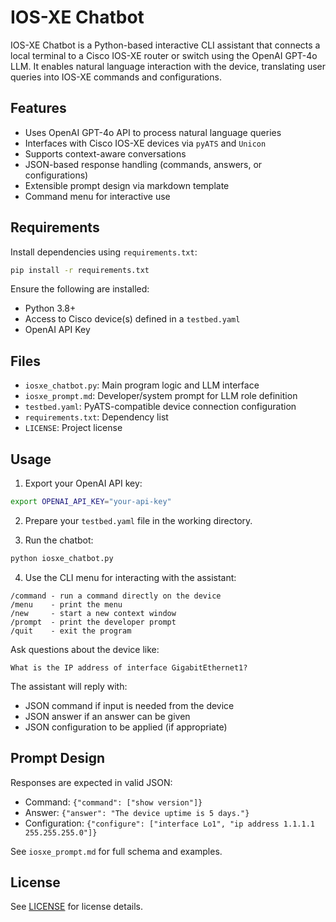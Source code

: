 # IOS-XE Chatbot

IOS-XE Chatbot is a Python-based interactive CLI assistant that connects a local terminal to a Cisco IOS-XE router or switch using the OpenAI GPT-4o LLM. It enables natural language interaction with the device, translating user queries into IOS-XE commands and configurations.

## Features

- Uses OpenAI GPT-4o API to process natural language queries
- Interfaces with Cisco IOS-XE devices via `pyATS` and `Unicon`
- Supports context-aware conversations
- JSON-based response handling (commands, answers, or configurations)
- Extensible prompt design via markdown template
- Command menu for interactive use

## Requirements

Install dependencies using `requirements.txt`:

```bash
pip install -r requirements.txt
```

Ensure the following are installed:
- Python 3.8+
- Access to Cisco device(s) defined in a `testbed.yaml`
- OpenAI API Key

## Files

- `iosxe_chatbot.py`: Main program logic and LLM interface
- `iosxe_prompt.md`: Developer/system prompt for LLM role definition
- `testbed.yaml`: PyATS-compatible device connection configuration
- `requirements.txt`: Dependency list
- `LICENSE`: Project license

## Usage

1. Export your OpenAI API key:

```bash
export OPENAI_API_KEY="your-api-key"
```

2. Prepare your `testbed.yaml` file in the working directory.

3. Run the chatbot:

```bash
python iosxe_chatbot.py
```

4. Use the CLI menu for interacting with the assistant:

```
/command - run a command directly on the device
/menu    - print the menu
/new     - start a new context window
/prompt  - print the developer prompt
/quit    - exit the program
```

Ask questions about the device like:

```
What is the IP address of interface GigabitEthernet1?
```

The assistant will reply with:
- JSON command if input is needed from the device
- JSON answer if an answer can be given
- JSON configuration to be applied (if appropriate)

## Prompt Design

Responses are expected in valid JSON:

- Command: `{"command": ["show version"]}`
- Answer: `{"answer": "The device uptime is 5 days."}`
- Configuration: `{"configure": ["interface Lo1", "ip address 1.1.1.1 255.255.255.0"]}`

See `iosxe_prompt.md` for full schema and examples.

## License

See [LICENSE](./LICENSE) for license details.
